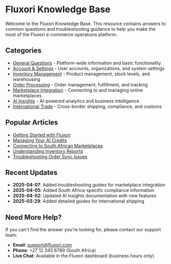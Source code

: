 # Fluxori Knowledge Base

Welcome to the Fluxori Knowledge Base. This resource contains answers to common questions and troubleshooting guidance to help you make the most of the Fluxori e-commerce operations platform.

## Categories

- [General Questions](general/index.md) - Platform-wide information and basic functionality
- [Account & Settings](account/index.md) - User accounts, organizations, and system settings
- [Inventory Management](inventory/index.md) - Product management, stock levels, and warehousing
- [Order Processing](orders/index.md) - Order management, fulfillment, and tracking
- [Marketplace Integration](marketplace/index.md) - Connecting to and managing online marketplaces
- [AI Insights](ai-insights/index.md) - AI-powered analytics and business intelligence
- [International Trade](international-trade/index.md) - Cross-border shipping, compliance, and customs

## Popular Articles

- [Getting Started with Fluxori](general/getting-started-faq.md)
- [Managing Your AI Credits](ai-insights/ai-credits-faq.md)
- [Connecting to South African Marketplaces](marketplace/south-african-marketplaces.md)
- [Understanding Inventory Reports](inventory/inventory-reports-explained.md)
- [Troubleshooting Order Sync Issues](orders/order-sync-troubleshooting.md)

## Recent Updates

- **2025-04-07**: Added troubleshooting guides for marketplace integration
- **2025-04-05**: Added South Africa-specific compliance information
- **2025-04-02**: Updated AI insights documentation with new features
- **2025-03-29**: Added detailed guides for international shipping

## Need More Help?

If you can't find the answer you're looking for, please contact our support team:

- **Email**: support@fluxori.com
- **Phone**: +27 12 345 6789 (South Africa)
- **Live Chat**: Available in the Fluxori dashboard (business hours only)